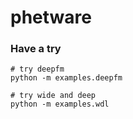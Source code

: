 # phetware

### Have a try
```shell
# try deepfm
python -m examples.deepfm

# try wide and deep
python -m examples.wdl
```